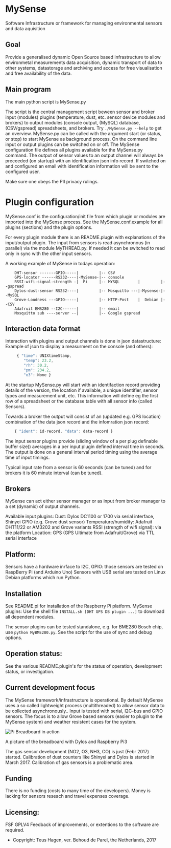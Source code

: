 # MySense
Software Infrastructure or framework for managing environmental sensors and data aquisition

## Goal
Provide a generalised dynamic Open Source based infrastructure to allow environmetal measurements data acquisition, dynamic transport of data to other systems, datastorage and archiving and access for free visualisation and free availability  of the data.

## Main program
The main python script is MySense.py

The script is the central management script beween sensor and broker input (modules) plugins (temperature, dust, etc. sensor device modules and brokers) to output modules (console output, (MySQL) database, (CSV/gspread) spreadsheets, and brokers.
Try `./MySense.py --help` to get an overview.
MySense.py can be called with the argument start (or status, or stop) to start MySense as background process.
On the command line input or output plugins can be switched on or off.
The MySense configuration file defines all plugins available for the MySense.py command.
The output of sensor values to an output channel will always be preceeded (on startup) with an identification json info record.
If switched on and configured an email with identification information will be sent to the configured user.

Make sure one obeys the PII privacy rulings.

# Plugin configuration 
MySense.conf is the configuration/init file from which plugin or modules are imported into the MySense process. See the MySense.conf.example for all plugins (sections) and the plugin options.

For every plugin module there is an README.plugin with explanations of the input/output plugin.
The input from sensors is read asynchronous (in parallel) via the module MyTHREAD.py.
If needed it can be switched to read only in sync with the other input sensors.

A working example of MySense in todays operation:
```
    DHT-sensor -------GPIO-----|         |-- CSV
    GPS-locator ------RS232----|-MySense-|-- console
    RSSI-wifi-signal-strength -|  Pi     |-- MYSQL        |         |--gspread
    Dylos-dust-sensor RS232----|         |-- Mosquitto ---|-Mysense-|--MySQL
    Grove-Loudness ---GPIO-----|         |-- HTTP-Post    |  Debian |--CSV
    Adafruit EMS280 --I2C------|         |-- email
    Mosquitto sub ----server --|         |-- Google gspread
```

## Interaction data format
Interaction with plugins and output channels is done in json datastructure:
Example of json to display a measurment on the console (and others):
```javascript
     { "time": UNIXtimeStamp,
        "temp": 23.2,
        "rh": 30.2,
        "pm": 234.2,
        "o3": None }
```

At the startup MySense.py will start with an identifaction record providing details of the version, the location if available, a unique identifier, sensor types and measurement unit, etc.
This information will define eg the first row of a spreadsheet or the database table with all sensor info (called Sensors).

Towards a broker the output will consist of an (updated e.g. GPS location) combination of the data json record and the infomration json record:
```javascript
    { "ident": id-record, "data": data-record }
```

The input sensor plugins provide (sliding window of a per plug definable buffer size)) averages in a per input plugin defined interval time in seconds. The output is done on a general interval period timing using the average time of input timings.

Typical input rate from a sensor is 60 seconds (can be tuned) and for brokers it is 60 minute interval (can be tuned).

## Brokers
MySense can act either sensor manager or as input from broker manager to a set (dynamic) of output channels. 

Available input plugins:
Dust: Dylos DC1100 or 1700 via serial interface, Shinyei GPIO (e.g. Grove dust sensor)
Temperature/humidity: Adafruit DHT11/22 or AM3202 and Grove variants
RSSI (strength of wifi signal): via the platform
Location: GPS (GPS Ultimate from Adafruit/Grove) via TTL serial interface

## Platform:
Sensors have a hardware inrface to I2C, GPIO: those sensors are tested on RaspBerry Pi (and Arduino Uno)
Sensors with USB serial are tested on Linux Debian platforms which run Python.

## Installation
See README.pi for installation of the Raspberry Pi platform.
MySense plugins: Use the shell file `INSTALL.sh [DHT GPS DB plugin ...]` to download all dependent modules.

The sensor plugins can be tested standalone, e.g. for BME280 Bosch chip, use `python MyBME280.py`. See the script for the use of sync and debug options.

## Operation status:
See the various README.plugin's for the status of operation, development status, or investigation.

## Current development focus
The MySense framework/infrastructure is operational. By default MySense uses a so called lightweight process (multithreaded) to allow sensor data to be collected asynchronously..
Input is tested with serial, I2C-bus and GPIO sensors.
The focus is to allow Grove based sensors (easier to plugin to the MySense system) and weather resistent cases for the system.

![Pi Breadboard in action](https://github.com/teusH/MySense/images/MySense.png)

A picture of the breadboard with Dylos and Raspberry Pi3

The gas sensor development (NO2, O3, NH3, CO) is just (Febr 2017) started.
Calibration of dust counters like Shinyei and Dylos is started in March 2017.
Calibration of gas sensors is a problematic area.

## Funding
There is no funding (costs to many time of the developers).
Money is lacking for sensors reseach and travel expenses coverage.

## Licensing:
FSF GPLV4
Feedback of improvements, or extentions to the software are required.
* Copyright: Teus Hagen, ver. Behoud de Parel, the Netherlands, 2017


